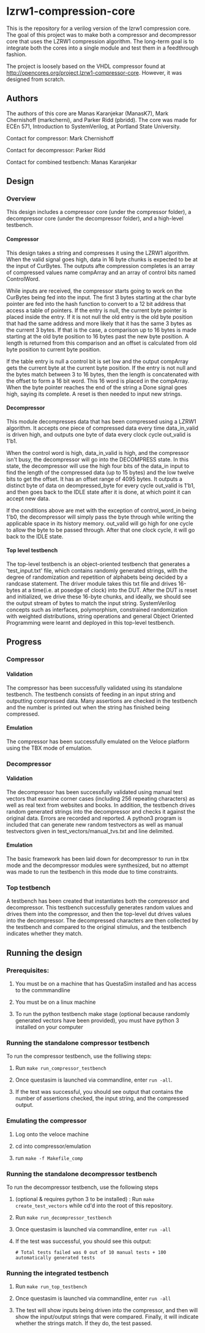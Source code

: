 # lzrw1-compression-core
This is the repository for a verilog version of the lzrw1 compression core. The goal of this project was to make both a compressor and decompressor core that uses the LZRW1 compression algorithm. The long-term goal is to integrate both the cores into a single module and test them in a feedthrough fashion.

The project is loosely based on the VHDL compressor found at http://opencores.org/project,lzrw1-compressor-core. However, it was designed from scratch.


## Authors

The authors of this core are Manas Karanjekar (ManasK7), Mark Chernishoff (markcherni), and Parker Ridd (pbridd). The core was made for ECEn 571, Introduction to SystemVerilog, at Portland State University.

Contact for compressor: Mark Chernishoff

Contact for decompressor: Parker Ridd

Contact for combined testbench: Manas Karanjekar

## Design

### Overview

This design includes a compressor core (under the compressor folder), a decompressor core (under the decompressor folder), and a high-level testbench.

#### Compressor

This design takes a string and compresses it using the LZRW1 algorithm. When the valid signal goes high,
data in 16 byte chunks is expected to be at the input of CurBytes. The outputs afte compression completes
is an array of compressed values name compArray and an array of control bits named ControlWord.

While inputs are received, the compressor starts going to work on the CurBytes being fed into the input. 
The first 3 bytes starting at the char byte pointer are fed into the hash function to convert to a 12 bit 
address that access a table of pointers. If the entry is null, the current byte pointer is placed inside the
entry. If it is not null the old entry is the old byte position that had the same address and more likely that
it has the same 3 bytes as the current 3 bytes. If that is the case, a comparison up to 16 bytes is made starting
at the old byte position to 16 bytes past the new byte position. A length is returned from this comparison and an 
offset is calculated from old byte position to current byte position. 

If the table entry is null a control bit is set low and the output compArray gets the current byte at the current
byte position. If the entry is not null and the bytes match between 3 to 16 bytes, then the length is concatenated 
with the offset to form a 16 bit word. This 16 word is placed in the compArray. When the byte pointer reaches the end 
of the string a Done signal goes high, saying its complete. A reset is then needed to input new strings.

#### Decompressor

This module decompresses data that has been compressed using a LZRW1 algorithm. It accepts one piece of
compressed data every time data_in_valid is driven high, and outputs one byte of data every clock cycle
out_valid is 1'b1. 

When the control word is high, data_in_valid is high, and the compressor isn't busy, the decompressor
will go into the DECOMPRESS state. In this state, the decompressor will use the high four bits of the
data_in input to find the length of the compressed data (up to 15 bytes) and the low twelve bits to 
get the offset. It has an offset range of 4095 bytes. It outputs a distinct byte of data on deompressed_byte
for every cycle out_valid is 1'b1, and then goes back to the IDLE state after it is done, at which point
it can accept new data.

If the conditions above are met with the exception of control_word_in being 1'b0, the decompressor will simply
pass the byte through while writing the applicable space in its history memory. out_valid will go high for one
cycle to allow the byte to be passed through. After that one clock cycle, it will go back to the IDLE state.

#### Top level testbench

The top-level testbench is an object-oriented testbench that generates a 'test_input.txt' file, which contains randomly generated strings, with the degree of randomization and repetition of alphabets being decided by a randcase statement.  The driver module takes this txt file and drives 16-bytes at a time(i.e. at posedge of clock) into the DUT. After the DUT is reset and initialized, we drive these 16-byte chunks, and ideally, we should see the output stream of bytes to match the input string. SystemVerilog concepts such as interfaces, polymorphism, constrained randomization with weighted distributions, string operations and general Object Oriented Programming were learnt and deployed in this top-level testbench.

## Progress

### Compressor

#### Validation

The compressor has been successfully validated using its standalone testbench. The testbench consists of feeding in an input string and outputting compressed data. Many assertions are checked in the testbench and the number is printed out when the string has finished being compressed.

#### Emulation
The compressor has been successfully emulated on the Veloce platform using the TBX mode of emulation.

### Decompressor

#### Validation

The decompressor has been successfully validated using manual test vectors that examine corner cases (including 256 repeating characters) as well as real text from websites and books. In addition, the testbench drives random generated strings into the decompressor and checks it against the original data. Errors are recorded and reported. A python3 program is included that can generate new random testvectors as well as manual testvectors given in test_vectors/manual_tvs.txt and line delimited.

#### Emulation

The basic framework has been laid down for decompressor to run in tbx mode and the decompressor modules were synthesized, but no attempt was made to run the testbench in this mode due to time constraints. 

### Top testbench

A testbench has been created that instantiates both the compressor and decompressor. This testbench successfully generates random values and drives them into the compressor, and then the top-level dut drives values into the decompressor. The decompressed characters are then collected by the testbench and compared to the original stimulus, and the testbench indicates whether they match.

## Running the design

### Prerequisites:

1. You must be on a machine that has QuestaSim installed and has access to the commmandline

2. You must be on a linux machine

3. To run the python testbench make stage (optional because randomly generated vectors have been provided), you must have python 3 installed on your computer

### Running the standalone compressor testbench

To run the compressor testbench, use the folliwing steps:

1. Run `make run_compressor_testbench`

2. Once questasim is launched via commandline, enter `run -all`.

3. If the test was successful, you should see output that contains the number of assertions checked, the input string, and the compressed output.

### Emulating the compressor

1. Log onto the veloce machine

2. cd into compressor/emulation

3. run `make -f Makefile_comp`

### Running the standalone decompressor testbench

To run the decompressor testbench, use the following steps

1. (optional & requires python 3 to be installed)
 : Run `make create_test_vectors` while cd'd into the root of this repository.

2. Run `make run_decompressor_testbench`

3. Once questasim is launched via commandline, enter `run -all` 

4. If the test was successful, you should see this output:

	```# Total tests failed was 0 out of 10 manual tests + 100 automatically generated tests```

### Running the integrated testbench

1. Run `make run_top_testbench`

2. Once questasim is launched via commandline, enter `run -all`

3. The test will show inputs being driven into the compressor, and then will show the input/output strings that were compared. Finally, it will indicate whether the strings match. If they do, the test passed.
